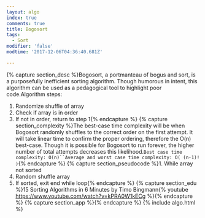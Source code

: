```yaml
---
layout: algo
index: true
comments: true
title: Bogosort
tags:
  - Sort
modifier: 'false'
modtime: '2017-12-06T04:36:40.681Z'

---
```

{% capture section_desc %}Bogosort, a portmanteau of bogus and sort, is a purposefully inefficient sorting algorithm.  Though humorous in intent, this algorithm can be used as a pedagogical tool to highlight poor code.Algorithm steps:
1.	Randomize shuffle of array
2.	Check if array is in order
3.	If not in order, return to step 1{% endcapture %}
{% capture section_complexity %}The best-case time complexity will be when Bogosort randomly shuffles to the correct order on the first attempt.  It will take linear time to confirm the proper ordering, therefore the O(n) best-case.  Though it is possible for Bogosort to run forever, the higher number of total attempts decreases this likelihood.`Best case time complexity: O(n)``Average and worst case time complexity: O( (n-1)! )`{% endcapture %}
{% capture section_pseudocode %}1. While array not sorted
2. Random shuffle array
3. If sorted, exit end while loop{% endcapture %}
{% capture section_edu %}15 Sorting Algorithms in 6 Minutes
by Timo Bingmann{% youtube https://www.youtube.com/watch?v=kPRA0W1kECg %}{% endcapture %}
{% capture section_app %}{% endcapture %}
{% include algo.html %}